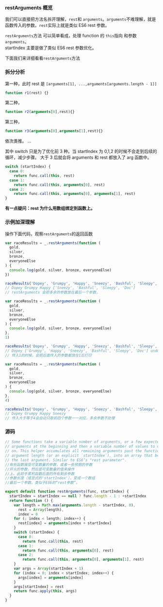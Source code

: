 ### restArguments 概览

我们可以直接把方法名拆开理解，`rest`和 `arguments`。`arguments`不难理解，就是函数传入的参数。`rest`实际上就是类似 ES6 rest 参数。

`restArguments`方法 可以简单看成，处理 function 的 `this`指向 和参数 `arguments`。  
startIndex 主要是做了类似 ES6 rest 参数优化。

下面我们来详细看看`restArguments`方法

### 拆分分析

第一种，此时 rest 是 `[arguments[1], ...,arguments[arguments.length - 1]]`

```javascript
function r1(rest) {}
```

第二种，

```javascript
function r2(arguments[0],rest){}
```

第三种，

```javascript
function r3(arguments[0],arguments[1],rest){}
```

依次类推。
...

其中 switch 只是为了优化前 3 种。当 startIndex 为 0,1,2 的时候不会走到后续的循环，减少步骤。
大于 3 后就会将 arguments 和 rest 都放入了 arg 函数中。

```javascript
switch (startIndex) {
  case 0:
    return func.call(this, rest)
  case 1:
    return func.call(this, arguments[0], rest)
  case 2:
    return func.call(this, arguments[0], arguments[1], rest)
}
```

**有一点疑问：rest 为什么用数组绑定到函数上。**

### 示例加深理解

操作下面代码，观察`restArguments`的返回函数

```javascript
var raceResults = _.restArguments(function (
  gold,
  silver,
  bronze,
  everyoneElse
) {
  console.log(gold, silver, bronze, everyoneElse)
})

raceResults('Dopey', 'Grumpy', 'Happy', 'Sneezy', 'Bashful', 'Sleepy', 'Doc')
// Dopey Grumpy Happy ['Sneezy', 'Bashful', 'Sleepy', 'Doc']
// restArguments 会把多余的参数放在最后一个参数，
```

```javascript
var raceResults = _.restArguments(function (
  gold,
  silver,
  bronze,
  everyoneElse
) {
  console.log(gold, silver, bronze, everyoneElse)
},
1)

raceResults('Dopey', 'Grumpy', 'Happy', 'Sneezy', 'Bashful', 'Sleepy', 'Doc')
// Dopey ['Grumpy', 'Happy', 'Sneezy', 'Bashful', 'Sleepy', 'Doc'] undefined undefined
// 传入1的时候，会把后面传入的参数都放在1后打印

var raceResults = _.restArguments(function (
  gold,
  silver,
  bronze,
  everyoneElse
) {
  console.log(gold, silver, bronze, everyoneElse)
},
4)

raceResults('Dopey', 'Grumpy', 'Happy', 'Sneezy', 'Bashful', 'Sleepy', 'Doc')
// Dopey Grumpy Happy Sneezy
// 传入大于等于4会自动只取前四个参数一一对应，多余参数不处理
```

### 源码

```javascript
// Some functions take a variable number of arguments, or a few expected
// arguments at the beginning and then a variable number of values to operate
// on. This helper accumulates all remaining arguments past the function’s
// argument length (or an explicit `startIndex`), into an array that becomes
// the last argument. Similar to ES6’s "rest parameter".
//有些函数接受可变数量的参数，或者一些预期的参数
//开头的参数，然后是可变数量的值来操作
//上。此助手累积函数后面的所有剩余参数
//参数长度（或显式的'startIndex'），变成一个数组
//最后一个参数。类似于ES6的“rest参数”。

export default function restArguments(func, startIndex) {
  startIndex = startIndex == null ? func.length - 1 : +startIndex
  return function () {
    var length = Math.max(arguments.length - startIndex, 0),
      rest = Array(length),
      index = 0
    for (; index < length; index++) {
      rest[index] = arguments[index + startIndex]
    }
    switch (startIndex) {
      case 0:
        return func.call(this, rest)
      case 1:
        return func.call(this, arguments[0], rest)
      case 2:
        return func.call(this, arguments[0], arguments[1], rest)
    }
    var args = Array(startIndex + 1)
    for (index = 0; index < startIndex; index++) {
      args[index] = arguments[index]
    }
    args[startIndex] = rest
    return func.apply(this, args)
  }
}
```
